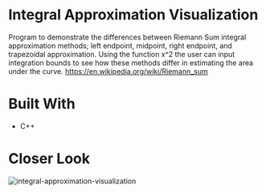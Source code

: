 # Integral Approximation Visualization
Program to demonstrate the differences between Riemann Sum integral approximation methods; left endpoint, midpoint, right endpoint, and trapezoidal approximation. Using the function x^2 the user can input integration bounds to see how these methods differ in estimating the area under the curve.
https://en.wikipedia.org/wiki/Riemann_sum
# Built With
* C++
# Closer Look
![integral-approximation-visualization](https://github.com/RobertxPearce/Integral-Approximation-Visualization/assets/102342225/14180572-30dc-416e-8d29-c46f5f40446f)
